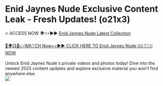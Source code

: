 # Enid Jaynes Nude Exclusive Content Leak - Fresh Updates! (o21x3)

🔥 ACCESS NOW 🌍==►► <a href="https://tinyurl.com/yc657z5k" rel="nofollow">Enid Jaynes Nude Latest Collection</a>
<br><br>
[🔴🌍📺📱👉WA𝚃CH Now==►► CLICK HERE TO Enid Jaynes Nude 𝚆𝙰𝚃𝙲𝙷 NOW](https://tinyurl.com/yc657z5k)
<br><br>
Unlock Enid Jaynes Nude's private videos and photos today! Dive into the newest 2025 content updates and explore exclusive material you won’t find anywhere else.
<br>
<a href="https://tinyurl.com/yc657z5k" rel="nofollow" data-target="animated-image.originalLink"><img src="https://camo.githubusercontent.com/8a4f000d20f83aca3bf7ec5f350d767afa0574a8a352519fd8cfa583a6f93a33/68747470733a2f2f692e696d6775722e636f6d2f644a486b345a712e676966" data-canonical-src="https://i.imgur.com/dJHk4Zq.gif" style="max-width: 100%; display: inline-block;" data-target="animated-image.originalImage"></a>
<br>
